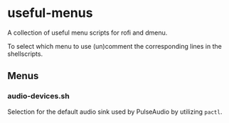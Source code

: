 # useful-menus
A collection of useful menu scripts for rofi and dmenu.

To select which menu to use (un)comment the corresponding lines in the shellscripts.

## Menus
### audio-devices.sh

Selection for the default audio sink used by PulseAudio by utilizing ```pactl```.
